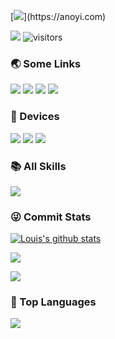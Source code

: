 [![](https://readme-typing-svg.demolab.com?font=Fira+Code&pause=997&width=435&lines=%F0%9F%91%8B++Hi%2C+this+is+Louis's+Github!)](https://anoyi.com)

<p>
    <a href="https://github.com/Louis-C7/Louis-C7"><img src="https://img.shields.io/badge/status-updating-brightgreen.svg"></a>
    <img src="https://visitor-badge.laobi.icu/badge?page_id=Louis-C7.Louis-C7" alt="visitors"/>   
</p>

### 🌏 Some Links

[![](https://img.shields.io/badge/Github-black?style=flat-square&logo=github&logoColor=white)](https://github.com/Louis-C7/)
[![](https://img.shields.io/badge/Bilibili-black?style=flat-square&logo=bilibili&logoColor=white)](https://space.bilibili.com/22140104?spm_id_from=333.788.0.0)
[![](https://img.shields.io/badge/LeetCode-black?style=flat-square&logo=leetcode&logoColor=white)](https://leetcode.cn/u/louis-c7/)
[![](https://img.shields.io/badge/CSDN-black?style=flat-square)](https://blog.csdn.net/weixin_44507034?type=blog)

### 📱 Devices
[![](https://img.shields.io/badge/-iPhone%2013%20Pro%20Max-black?style=flat-square&logo=apple)](https://www.apple.com/iphone-13-pro/)
[![](https://img.shields.io/badge/Huawei%20Mate40%20Pro-black?style=flat-square&logo=huawei&logoColor=white)](https://www.vmall.com/index.html)
[![](https://img.shields.io/badge/Desktop%20Computer-black?style=flat-square&logo=microsoft&logoColor=white)](https://www.microsoft.com/)

### 📚 All Skills

![](https://skillicons.dev/icons?perline=15&i=python,pytorch,tensorflow,androidstudio,arduino,git,matlab,vscode,js,ts,cpp,java,react,mysql,md,linux,docker,ps,pr,ae)

### 😜 Commit Stats

<p>
  <a href="https://github.com/vn7n24fzkq/github-profile-summary-cards"><img align="center" src="http://github-profile-summary-cards.vercel.app/api/cards/profile-details?username=Louis-C7&theme=tokyonight" alt="Louis's github stats" /></a>
</p>

![](https://github-readme-stats.vercel.app/api?username=Louis-C7&count_private=true&show_icons=true&theme=radical&show_owner=true)

![](https://github-profile-trophy.vercel.app/?username=Louis-C7&theme=radical&row=1)

### 🦁 Top Languages

![](https://github-readme-stats.vercel.app/api/top-langs/?username=Louis-C7&theme=radical&layout=compact)
  
